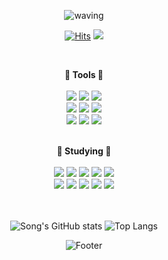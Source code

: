 
<div align="center">
  
![waving](https://capsule-render.vercel.app/api?type=waving&height=270&text=Hi&nbsp;There&fontAlign=50&fontAlignY=32&color=B8DAF2&desc=I'm&nbsp;goeasyonng)

  
[![Hits](https://hits.seeyoufarm.com/api/count/incr/badge.svg?url=https%3A%2F%2Fgithub.com%2Fgoeasyonng&count_bg=%2379C83D&title_bg=%23555555&icon=googlechrome.svg&icon_color=%23E7E7E7&title=hits&edge_flat=false)](https://hits.seeyoufarm.com)
<a href="https://velog.io/@goeasyonng">
<img src="https://img.shields.io/badge/Velog-F7CAC9?style=flat&logo=velog&logoColor=white&link=https://velog.io/@goeasyonng"/>
</a>
<!-- <a href="mailto:kdh97048@gmail.com">	
   <img src="https://img.shields.io/badge/Gmail-D0A9F5?style=flat-square&logo=Gmail&logoColor=white&link=mailto:kdh97048@gmail.com"/>
</a> -->
<!-- <a href="mailto:art970@naver.com">	
   <img src="https://img.shields.io/badge/naver-03C75A?style=flat-square&logo=naver&logoColor=white&link=mailto:art970@naver.com"/>
</a> -->
<br/>


<b>🫧 Tools 🫧</b>
<br/>
<br/>
<img src="https://img.shields.io/badge/django-B9CEAC?style=flat&logo=DJANGO&logoColor=white"/>
<img src="https://img.shields.io/badge/AWS-F3A347?style=flat&logo=Amazon%20AWS&logoColor=white"/>
<img src="https://img.shields.io/badge/Visual%20Studio-9C8EED?style=flat&logo=Visual%20Studio&logoColor=white"/> 
<br/>
<img src="https://img.shields.io/badge/react-8EB6DE?style=flat&logo=react&logoColor=white"/>
<img src="https://img.shields.io/badge/Windows-8EB6DE?style=flat&logo=Windows&logoColor=white"/>
<img src="https://img.shields.io/badge/Vscode-8EB6DE?style=flat&logo=Visual%20Studio%20code&logoColor=white"/> 
<br/>
<img src="https://img.shields.io/badge/GitHub-363636?style=flat&logo=github&logoColor=white"/>
<img src="https://img.shields.io/badge/flask-363636?style=flat&logo=flask&logoColor=white"/>
<img src="https://img.shields.io/badge/MacOs-363636?style=flat&logo=MacOs&logoColor=white"/> 

<br/>
<b>🫧 Studying 🫧</b>
<br/>
 <br/>
<img src="https://img.shields.io/badge/TensorFlow-FF6F00?style=flat&logo=TensorFlow&logoColor=white"/>
<img src="https://img.shields.io/badge/pytorch-EE4C2C?style=flat&logo=pytorch&logoColor=white"/>
<img src="https://img.shields.io/badge/Numpy-013243?style=flat&logo=Numpy&logoColor=white"/> 
<img src="https://img.shields.io/badge/Pandas-150458?style=flat&logo=Pandas&logoColor=white"/> 
<img src="https://img.shields.io/badge/OpenCV-5C3EE8?style=flat&logo=OpenCV&logoColor=white"/>
<br/>
<img src="https://img.shields.io/badge/Flutter-02569B?style=flat&logo=Flutter&logoColor=white"/>
<img src="https://img.shields.io/badge/Ruby-CC342D?style=flat&logo=ruby&logoColor=white"/>
<img src="https://img.shields.io/badge/R-276DC3?style=flat&logo=R&logoColor=white"/>
<img src="https://img.shields.io/badge/Vue.js-4FC08D?style=flat&logo=Vue.js&logoColor=white"/>
<img src="https://img.shields.io/badge/Redux-764ABC?style=flat&logo=Redux&logoColor=white"/>
<br/>
<br/>
<br/>
  
![Song's GitHub stats](https://github-readme-stats.vercel.app/api?username=goeasyonng&count_private=true&custom_title=Song's&nbsp;github&nbsp;&bg_color=F7CAC9&title_color=fff&text_color=fff)
![Top Langs](https://github-readme-stats.vercel.app/api/top-langs/?username=goeasyonng&layout=compact&custom_title=My&nbsp;Language&nbsp;&bg_color=F7CAC9&title_color=fff&text_color=fff&height=30) 

  
 
![Footer](https://capsule-render.vercel.app/api?type=waving&color=B8DAF2&height=200&section=footer) 
 
 </div>
 



